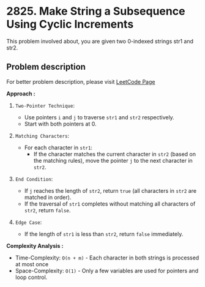 # 2825. Make String a Subsequence Using Cyclic Increments

This problem involved about, you are given two 0-indexed strings str1 and str2.

## Problem description

For better problem description, please visit [LeetCode Page](https://leetcode.com/problems/make-string-a-subsequence-using-cyclic-increments/description/)

**Approach :**<br/>

1. `Two-Pointer Technique`:

    - Use pointers `i` and `j` to traverse `str1` and `str2` respectively.
    - Start with both pointers at 0.

2. `Matching Characters`:

    - For each character in `str1`:
        - If the character matches the current character in `str2` (based on the matching rules), move the pointer `j` to the next character in `str2`.

3. `End Condition`:

    - If `j` reaches the length of `str2`, return `true` (all characters in `str2` are matched in order).
    - If the traversal of `str1` completes without matching all characters of `str2`, return `false`.

4. `Edge Case`:
    - If the length of `str1` is less than `str2`, return `false` immediately.

**Complexity Analysis :**<br/>

-   Time-Complexity: `O(n + m)` - Each character in both strings is processed at most once
-   Space-Complexity: `O(1)` - Only a few variables are used for pointers and loop control.
